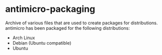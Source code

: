 antimicro-packaging
=======================

Archive of various files that are used to create
packages for distributions. antimicro has been packaged
for the following distributions:

* Arch Linux
* Debian (Ubuntu compatible)
* Ubuntu
